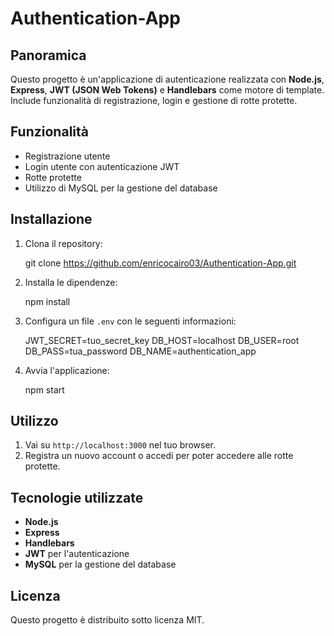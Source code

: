 # Authentication-App

## Panoramica

Questo progetto è un'applicazione di autenticazione realizzata con **Node.js**, **Express**, **JWT (JSON Web Tokens)** e **Handlebars** come motore di template. Include funzionalità di registrazione, login e gestione di rotte protette.

## Funzionalità

- Registrazione utente
- Login utente con autenticazione JWT
- Rotte protette
- Utilizzo di MySQL per la gestione del database

## Installazione

1. Clona il repository:
   
    git clone https://github.com/enricocairo03/Authentication-App.git
    
2. Installa le dipendenze:
    
    npm install
  
3. Configura un file `.env` con le seguenti informazioni:
    
    JWT_SECRET=tuo_secret_key
    DB_HOST=localhost
    DB_USER=root
    DB_PASS=tua_password
    DB_NAME=authentication_app
    

4. Avvia l'applicazione:
    
    npm start
    

## Utilizzo

1. Vai su `http://localhost:3000` nel tuo browser.
2. Registra un nuovo account o accedi per poter accedere alle rotte protette.

## Tecnologie utilizzate

- **Node.js**
- **Express**
- **Handlebars**
- **JWT** per l'autenticazione
- **MySQL** per la gestione del database

## Licenza

Questo progetto è distribuito sotto licenza MIT.

